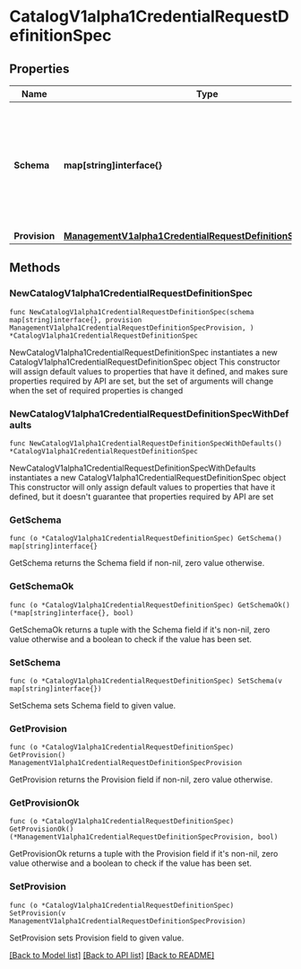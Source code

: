 # CatalogV1alpha1CredentialRequestDefinitionSpec

## Properties

Name | Type | Description | Notes
------------ | ------------- | ------------- | -------------
**Schema** | **map[string]interface{}** | JSON Schema draft \\#7 for describing the fields needed to provision Credentials of that type. | 
**Provision** | [**ManagementV1alpha1CredentialRequestDefinitionSpecProvision**](ManagementV1alpha1CredentialRequestDefinitionSpecProvision.md) |  | 

## Methods

### NewCatalogV1alpha1CredentialRequestDefinitionSpec

`func NewCatalogV1alpha1CredentialRequestDefinitionSpec(schema map[string]interface{}, provision ManagementV1alpha1CredentialRequestDefinitionSpecProvision, ) *CatalogV1alpha1CredentialRequestDefinitionSpec`

NewCatalogV1alpha1CredentialRequestDefinitionSpec instantiates a new CatalogV1alpha1CredentialRequestDefinitionSpec object
This constructor will assign default values to properties that have it defined,
and makes sure properties required by API are set, but the set of arguments
will change when the set of required properties is changed

### NewCatalogV1alpha1CredentialRequestDefinitionSpecWithDefaults

`func NewCatalogV1alpha1CredentialRequestDefinitionSpecWithDefaults() *CatalogV1alpha1CredentialRequestDefinitionSpec`

NewCatalogV1alpha1CredentialRequestDefinitionSpecWithDefaults instantiates a new CatalogV1alpha1CredentialRequestDefinitionSpec object
This constructor will only assign default values to properties that have it defined,
but it doesn't guarantee that properties required by API are set

### GetSchema

`func (o *CatalogV1alpha1CredentialRequestDefinitionSpec) GetSchema() map[string]interface{}`

GetSchema returns the Schema field if non-nil, zero value otherwise.

### GetSchemaOk

`func (o *CatalogV1alpha1CredentialRequestDefinitionSpec) GetSchemaOk() (*map[string]interface{}, bool)`

GetSchemaOk returns a tuple with the Schema field if it's non-nil, zero value otherwise
and a boolean to check if the value has been set.

### SetSchema

`func (o *CatalogV1alpha1CredentialRequestDefinitionSpec) SetSchema(v map[string]interface{})`

SetSchema sets Schema field to given value.


### GetProvision

`func (o *CatalogV1alpha1CredentialRequestDefinitionSpec) GetProvision() ManagementV1alpha1CredentialRequestDefinitionSpecProvision`

GetProvision returns the Provision field if non-nil, zero value otherwise.

### GetProvisionOk

`func (o *CatalogV1alpha1CredentialRequestDefinitionSpec) GetProvisionOk() (*ManagementV1alpha1CredentialRequestDefinitionSpecProvision, bool)`

GetProvisionOk returns a tuple with the Provision field if it's non-nil, zero value otherwise
and a boolean to check if the value has been set.

### SetProvision

`func (o *CatalogV1alpha1CredentialRequestDefinitionSpec) SetProvision(v ManagementV1alpha1CredentialRequestDefinitionSpecProvision)`

SetProvision sets Provision field to given value.



[[Back to Model list]](../README.md#documentation-for-models) [[Back to API list]](../README.md#documentation-for-api-endpoints) [[Back to README]](../README.md)


